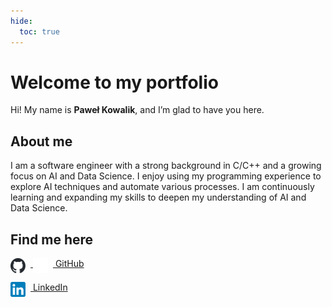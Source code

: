 ```yaml
---
hide:
  toc: true
---
```


# Welcome to my portfolio

Hi! My name is **Paweł Kowalik**, and I’m glad to have you here. 

## About me

I am a software engineer with a strong background in C/C++ and a growing focus on AI and Data Science. 
I enjoy using my programming experience to explore AI techniques and automate various processes. 
I am continuously learning and expanding my skills to deepen my understanding of AI and Data Science.

## Find me here

[<img src="./assets/github-light.svg#only-light" width="24" style="vertical-align:top; margin-right:8px;"> 
 <img src="./assets/github-dark.svg#only-dark" width="24" style="vertical-align:top; margin-right:8px;">
 GitHub](https://github.com/pawelkowalik2)

[<img src="./assets/linkedin.svg" width="24" style="vertical-align:top; margin-right:8px;"> LinkedIn](https://www.linkedin.com/in/paweł-kowalik-5816b5166/)
